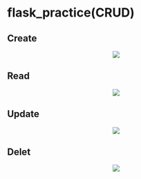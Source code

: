 <h1>flask_practice(CRUD)</h1>

<h2>Create</h2>
<p align="center">
  <img src="https://github.com/moonseongjin/flask_practice-CRUD-/assets/124224738/eb101c2e-ed92-4260-9b7f-3b5c04bbbb73">
</p>

<h2>Read</h2>
<p align="center">
  <img src="https://github.com/moonseongjin/flask_practice-CRUD-/assets/124224738/b68682b9-636a-411f-a9aa-53df2f09f439">
</p>

<h2>Update</h2>
<p align="center">
  <img src="https://github.com/moonseongjin/flask_practice-CRUD-/assets/124224738/16b340bb-4ba5-416d-834e-c289cfdd183f">
</p>

<h2>Delet</h2>
<p align="center">
  <img src="https://github.com/moonseongjin/flask_practice-CRUD-/assets/124224738/4820d4c2-dd87-490b-95da-6d367553e3f5">
</p>
